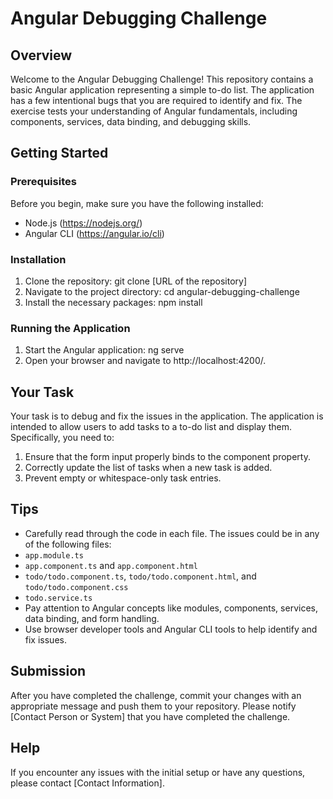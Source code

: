 # Angular Debugging Challenge

## Overview
Welcome to the Angular Debugging Challenge! This repository contains a basic Angular application representing a simple to-do list. The application has a few intentional bugs that you are required to identify and fix. The exercise tests your understanding of Angular fundamentals, including components, services, data binding, and debugging skills.

## Getting Started

### Prerequisites
Before you begin, make sure you have the following installed:
- Node.js (https://nodejs.org/)
- Angular CLI (https://angular.io/cli)

### Installation
1. Clone the repository:
   git clone [URL of the repository]
2. Navigate to the project directory:
   cd angular-debugging-challenge
3. Install the necessary packages:
   npm install

### Running the Application
1. Start the Angular application:
   ng serve
2. Open your browser and navigate to http://localhost:4200/.

## Your Task
Your task is to debug and fix the issues in the application. The application is intended to allow users to add tasks to a to-do list and display them. Specifically, you need to:

1. Ensure that the form input properly binds to the component property.
2. Correctly update the list of tasks when a new task is added.
3. Prevent empty or whitespace-only task entries.

## Tips
- Carefully read through the code in each file. The issues could be in any of the following files:
- `app.module.ts`
- `app.component.ts` and `app.component.html`
- `todo/todo.component.ts`, `todo/todo.component.html`, and `todo/todo.component.css`
- `todo.service.ts`
- Pay attention to Angular concepts like modules, components, services, data binding, and form handling.
- Use browser developer tools and Angular CLI tools to help identify and fix issues.

## Submission
After you have completed the challenge, commit your changes with an appropriate message and push them to your repository. Please notify [Contact Person or System] that you have completed the challenge.

## Help
If you encounter any issues with the initial setup or have any questions, please contact [Contact Information].